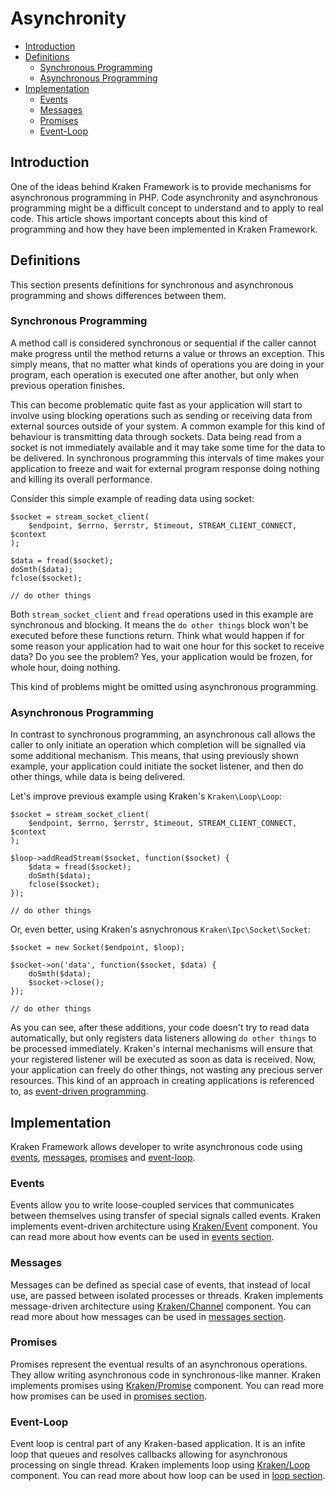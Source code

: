 # Asynchronity

- [Introduction](#introduction)
- [Definitions](#definitions)
    - [Synchronous Programming](#synchronous-programming)
    - [Asynchronous Programming](#asynchronous-programming)
- [Implementation](#implementation)
    - [Events](#events)
    - [Messages](#messages)
    - [Promises](#promises)
    - [Event-Loop](#event-loop)

<a name="introduction"></a>
## Introduction

One of the ideas behind Kraken Framework is to provide mechanisms for asynchronous programming in PHP. Code asynchronity and asynchronous programming might be a difficult concept to understand and to apply to real code. This article shows important concepts about this kind of programming and how they have been implemented in Kraken Framework.

<a name="definitions"></a>
## Definitions

This section presents definitions for synchronous and asynchronous programming and shows differences between them.

<a name="synchronous-programming"></a>
### Synchronous Programming

A method call is considered synchronous or sequential if the caller cannot make progress until the method returns a value or throws an exception. This simply means, that no matter what kinds of operations you are doing in your program, each operation is executed one after another, but only when previous operation finishes.

This can become problematic quite fast as your application will start to involve using blocking operations such as sending or receiving data from external sources outside of your system. A common example for this kind of behaviour is transmitting data through sockets. Data being read from a socket is not immediately available and it may take some time for the data to be delivered. In synchronous programming this intervals of time makes your application to freeze and wait for external program response doing nothing and killing its overall performance.
 
Consider this simple example of reading data using socket:

    $socket = stream_socket_client(
        $endpoint, $errno, $errstr, $timeout, STREAM_CLIENT_CONNECT, $context
    );
    
    $data = fread($socket);
    doSmth($data);
    fclose($socket);
    
    // do other things

Both `stream_socket_client` and `fread` operations used in this example are synchronous and blocking. It means the `do other things` block won't be executed before these functions return. Think what would happen if for some reason your application had to wait one hour for this socket to receive data? Do you see the problem? Yes, your application would be frozen, for whole hour, doing nothing.

This kind of problems might be omitted using asynchronous programming.

<a name="asynchronous-programming"></a>
### Asynchronous Programming

In contrast to synchronous programming, an asynchronous call allows the caller to only initiate an operation which completion will be signalled via some additional mechanism. This means, that using previously shown example, your application could initiate the socket listener, and then do other things, while data is being delivered.

Let's improve previous example using Kraken's `Kraken\Loop\Loop`:

    $socket = stream_socket_client(
        $endpoint, $errno, $errstr, $timeout, STREAM_CLIENT_CONNECT, $context
    );
    
    $loop->addReadStream($socket, function($socket) {
        $data = fread($socket);
        doSmth($data);
        fclose($socket);
    });
    
    // do other things

Or, even better, using Kraken's asnychronous `Kraken\Ipc\Socket\Socket`:

    $socket = new Socket($endpoint, $loop);
    
    $socket->on('data', function($socket, $data) {
        doSmth($data);
        $socket->close();
    });
    
    // do other things

As you can see, after these additions, your code doesn't try to read data automatically, but only registers data listeners allowing `do other things` to be processed immediately. Kraken's internal mechanisms will ensure that your registered listener will be executed as soon as data is received. Now, your application can freely do other things, not wasting any precious server resources. This kind of an approach in creating applications is referenced to, as [event-driven programming](/docs/{{version}}/events).

<a name="implementation"></a>
## Implementation

Kraken Framework allows developer to write asynchronous code using [events](#events), [messages](#messages), [promises](#promises) and [event-loop](#event-loop).

<a name="events"></a>
### Events

Events allow you to write loose-coupled services that communicates between themselves using transfer of special signals called events. Kraken implements event-driven architecture using [Kraken/Event](/docs/{{version}}/api-event) component. You can read more about how events can be used in [events section](/docs/{{version}}/events#emitting-and-listening).

<a name="messages"></a>
### Messages

Messages can be defined as special case of events, that instead of local use, are passed between isolated processes or threads. Kraken implements message-driven architecture using [Kraken/Channel](/docs/{{version}}/api-channel) component. You can read more about how messages can be used in [messages section](/docs/{{version}}/messages).

<a name="promises"></a>
### Promises

Promises represent the eventual results of an asynchronous operations. They allow writing asynchronous code in synchronous-like manner. Kraken implements promises using [Kraken/Promise](/docs/{{version}}/api-promise) component. You can read more how promises can be used in [promises section](/docs/{{version}}/promises).

<a name="event-loop"></a>
### Event-Loop

Event loop is central part of any Kraken-based application. It is an infite loop that queues and resolves callbacks allowing for asynchronous processing on single thread. Kraken implements loop using [Kraken/Loop](/docs/{{version}}/api-loop) component. You can read more about how loop can be used in [loop section](/docs/{{version}}/events#event-loop).
